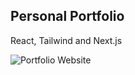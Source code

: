## Personal Portfolio

React, Tailwind and Next.js 

![Portfolio Website](https://i.ibb.co/WgPMpts/image.png)
